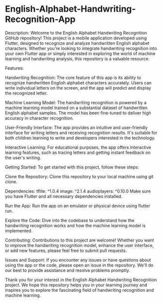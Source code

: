 # English-Alphabet-Handwriting-Recognition-App
Description:
Welcome to the English Alphabet Handwriting Recognition GitHub repository! This project is a mobile application developed using Flutter, designed to recognize and analyze handwritten English alphabet characters. Whether you're looking to integrate handwriting recognition into your own Flutter app or simply interested in exploring the world of machine learning and handwriting analysis, this repository is a valuable resource.

Features:

Handwriting Recognition: The core feature of this app is its ability to recognize handwritten English alphabet characters accurately. Users can write individual letters on the screen, and the app will predict and display the recognized letter.

Machine Learning Model: The handwriting recognition is powered by a machine learning model trained on a substantial dataset of handwritten English alphabet samples. The model has been fine-tuned to deliver high accuracy in character recognition.

User-Friendly Interface: The app provides an intuitive and user-friendly interface for writing letters and receiving recognition results. It's suitable for both children learning to write and developers interested in the technology.

Interactive Learning: For educational purposes, the app offers interactive learning features, such as tracing letters and getting instant feedback on the user's writing.

Getting Started:
To get started with this project, follow these steps:

Clone the Repository: Clone this repository to your local machine using git clone.

Dependencies:
      tflite: ^1.0.4
      image: ^2.1.4
      audioplayers: ^0.10.0
Make sure you have Flutter and all necessary dependencies installed.

Run the App: Run the app on an emulator or physical device using flutter run.

Explore the Code: Dive into the codebase to understand how the handwriting recognition works and how the machine learning model is implemented.

Contributing:
Contributions to this project are welcome! Whether you want to improve the handwriting recognition model, enhance the user interface, or add new features, please feel free to submit pull requests.

Issues and Support:
If you encounter any issues or have questions about using the app or the code, please open an issue in the repository. We'll do our best to provide assistance and resolve problems promptly.

Thank you for your interest in the English Alphabet Handwriting Recognition project. We hope this repository helps you in your learning journey and inspires you to explore the fascinating field of handwriting recognition and machine learning.
